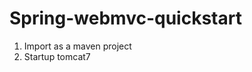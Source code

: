 Spring-webmvc-quickstart
======================================

1. Import as a maven project
2. Startup tomcat7
